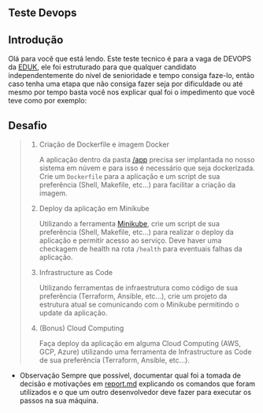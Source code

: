 ## Teste Devops 

## Introdução

Olá para você que está lendo. Este teste tecnico é para a vaga de DEVOPS da [EDUK](linkedin.com/company/edukrenda/mycompany/), ele foi estruturado para que qualquer candidato independentemente do nivel de senioridade e tempo consiga faze-lo, então caso tenha uma etapa que não consiga fazer seja por dificuldade ou até mesmo por tempo basta você nos explicar qual foi o impedimento que você teve como por exemplo:

## Desafio

> 1.  Criação de Dockerfile e imagem Docker
> 
>     A aplicação dentro da pasta [/app](app/) precisa ser implantada no nosso sistema em núvem e para isso é necessário que seja dockerizada.
>     Crie um `Dockerfile` para a aplicação e um script de sua preferência (Shell, Makefile, etc...) para facilitar a criação da imagem.
> 
> 1.  Deploy da aplicação em Minikube
> 
>     Utilizando a ferramenta [Minikube](https://minikube.sigs.k8s.io/docs/start/), crie um script de sua preferência (Shell, Makefile, etc...) para realizar o deploy da aplicação e permitir acesso ao serviço. Deve haver uma checkagem de health na rota `/health` para eventuais falhas da aplicação.
> 
> 1.  Infrastructure as Code
>     
>     Utilizando ferramentas de infraestrutura como código de sua preferência (Terraform, Ansible, etc...), crie um projeto da estrutura atual se comunicando com o Minikube permitindo o update da aplicação.
> 
> 1. (Bonus) Cloud Computing
> 
>     Faça deploy da aplicação em alguma Cloud Computing (AWS, GCP, Azure) utilizando uma ferramenta de Infrastructure as Code de sua preferência (Terraform, Ansible, etc...).


* Observação
Sempre que possível, documentar qual foi a tomada de decisão e motivações em [report.md](report.md) explicando os comandos que foram utilizados e o que um outro desenvolvedor deve fazer para executar os passos na sua máquina.


